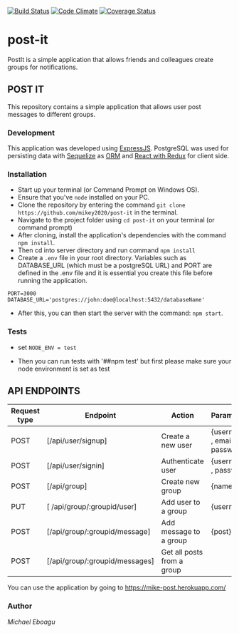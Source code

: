 [![Build Status](https://travis-ci.org/mikey2020/post-it.svg?branch=develop)](https://travis-ci.org/mikey2020/post-it)
[![Code Climate](https://codeclimate.com/github/mikey2020/post-it/badges/gpa.svg)](https://codeclimate.com/github/mikey2020/post-it)
[![Coverage Status](https://coveralls.io/repos/github/mikey2020/post-it/badge.svg)](https://coveralls.io/github/mikey2020/post-it)


# post-it
PostIt is a simple application that allows friends and colleagues create groups for notifications. 


## POST IT
This repository contains a simple application that allows user post messages to different groups.

### Development
This application was developed using [ExpressJS](http://expressjs.com/). PostgreSQL was used for persisting data with [Sequelize](https://http://docs.sequelizejs.com/) as [ORM](https://en.wikipedia.org/wiki/Object-relational_mapping) 
and [React with Redux](http://redux.js.org/docs) for client side.

### Installation
* Start up your terminal (or Command Prompt on Windows OS).
* Ensure that you've `node` installed on your PC.
* Clone the repository by entering the command `git clone https://github.com/mikey2020/post-it` in the terminal.
* Navigate to the project folder using `cd post-it` on your terminal (or command prompt)
* After cloning, install the application's dependencies with the command `npm install`.
* Then cd into server directory and run command `npm install`
* Create a `.env` file in your root directory. 
Variables such as DATABASE_URL (which must be a postgreSQL URL) and PORT are defined in the .env file and it is essential you create this file before running the application.
```
PORT=3000
DATABASE_URL='postgres://john:doe@localhost:5432/databaseName'
```
* After this, you can then start the server with the command: `npm start`.

### Tests 

* set `NODE_ENV = test`

* Then you can run tests with '##npm test' but first please make sure your node environment is set as test



## API ENDPOINTS

Request type | Endpoint | Action | Parameters |
------------ | ---------| --------| ---------|
POST | [/api/user/signup] | Create a new user | {username , email , password}
POST | [/api/user/signin]| Authenticate user  | {username , password}
POST | [/api/group]| Create new group         | {name}
PUT | [ /api/group/:groupid/user] | Add user to a group | {username}
POST | [/api/group/:groupid/message] | Add message to a group | {post}
POST | [/api/group/:groupid/messages] | Get all posts from a group | 



You can use the application by going to https://mike-post.herokuapp.com/



### Author
*Michael Eboagu*
